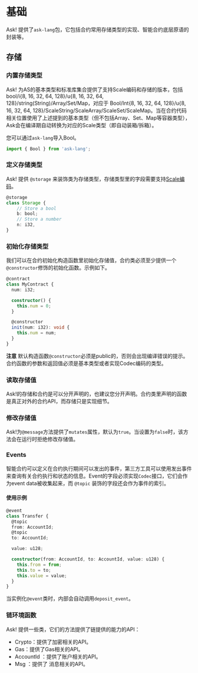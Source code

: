 # 基础

Ask! 提供了`ask-lang`包，它包括合约常用存储类型的实现、智能合约底层原语的封装等。

## 存储 

### 内置存储类型

Ask! 为AS的基本类型和标准库集合提供了支持Scale编码和存储的版本，包括 bool/i{8, 16, 32, 64, 128}/u{8, 16, 32, 64, 128}/string(String)/Array/Set/Map，对应于                                                                                                                                                      Bool/Int{8, 16, 32, 64, 128}/u{8, 16, 32, 64, 128}/ScaleString/ScaleArray/ScaleSet/ScaleMap。当在合约代码相关位置使用了上述提到的基本类型（但不包括Array、Set、Map等容器类型），Ask会在编译期自动转换为对应的Scale类型（即自动装箱/拆箱）。

您可以通过`ask-lang`导入Bool。

```ts
import { Bool } from 'ask-lang';
```

### 定义存储类型

Ask! 提供 `@storage` 来装饰类为存储类型，存储类型里的字段需要支持[Scale编码](https://github.com/paritytech/parity-scale-codec)。

```ts
@storage
class Storage {
    // Store a bool
    b: bool;
    // Store a number
    n: i32,
}
```

### 初始化存储类型

我们可以在合约初始化构造函数里初始化存储值，合约类必须至少提供一个`@constructor`修饰的初始化函数。示例如下。

```ts
@contract
class MyContract {
  num: i32;

  constructor() {
    this.num = 0;
  }

  @constructor
  init(num: i32): void {
    this.num = num;
  }
}
```

**注意**  默认构造函数`@constructor`必须是public的，否则会出现编译错误的提示。 合约函数的参数和返回值必须是基本类型或者实现Codec编码的类型。

### 读取存储值

Ask!的存储和合约是可以分开声明的，也建议您分开声明。合约类里声明的函数是真正对外的合约API，而存储只是实现细节。

### 修改存储值

Ask!为`@message`方法提供了`mutates`属性，默认为`true`。当设置为`false`时，该方法会在运行时拒绝修改存储值。

### Events

智能合约可以定义在合约执行期间可以发出的事件，第三方工具可以使用发出事件来查询有关合约执行和状态的信息。Event的字段必须实现`Codec`接口，它们会作为event data被收集起来，而 `@topic` 装饰的字段还会作为事件的索引。

#### 使用示例

```ts
@event
class Transfer {
  @topic
  from: AccountId;
  @topic
  to: AccountId;

  value: u128;

  constructor(from: AccountId, to: AccountId, value: u128) {
    this.from = from;
    this.to = to;
    this.value = value;
  }
}
```

当实例化`@event`类时，内部会自动调用`deposit_event`。

### 链环境函数

Ask! 提供一些类，它们的方法提供了链提供的能力的API：

- Crypto：提供了加密相关的API。
- Gas：提供了Gas相关的API。
- AccountId ：提供了账户相关的API。
- Msg ：提供了 消息相关的API。
